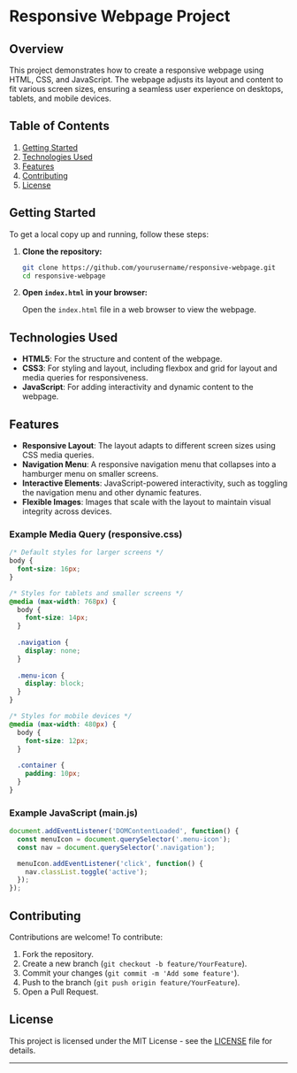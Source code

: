 # Responsive Webpage Project

## Overview

This project demonstrates how to create a responsive webpage using HTML, CSS, and JavaScript. The webpage adjusts its layout and content to fit various screen sizes, ensuring a seamless user experience on desktops, tablets, and mobile devices.

## Table of Contents

1. [Getting Started](#getting-started)
2. [Technologies Used](#technologies-used)
3. [Features](#features)
4. [Contributing](#contributing)
5. [License](#license)

## Getting Started

To get a local copy up and running, follow these steps:

1. **Clone the repository:**

    ```bash
    git clone https://github.com/yourusername/responsive-webpage.git
    cd responsive-webpage
    ```

2. **Open `index.html` in your browser:**

    Open the `index.html` file in a web browser to view the webpage.

## Technologies Used

- **HTML5**: For the structure and content of the webpage.
- **CSS3**: For styling and layout, including flexbox and grid for layout and media queries for responsiveness.
- **JavaScript**: For adding interactivity and dynamic content to the webpage.

## Features

- **Responsive Layout**: The layout adapts to different screen sizes using CSS media queries.
- **Navigation Menu**: A responsive navigation menu that collapses into a hamburger menu on smaller screens.
- **Interactive Elements**: JavaScript-powered interactivity, such as toggling the navigation menu and other dynamic features.
- **Flexible Images**: Images that scale with the layout to maintain visual integrity across devices.

### Example Media Query (responsive.css)

```css
/* Default styles for larger screens */
body {
  font-size: 16px;
}

/* Styles for tablets and smaller screens */
@media (max-width: 768px) {
  body {
    font-size: 14px;
  }
  
  .navigation {
    display: none;
  }
  
  .menu-icon {
    display: block;
  }
}

/* Styles for mobile devices */
@media (max-width: 480px) {
  body {
    font-size: 12px;
  }
  
  .container {
    padding: 10px;
  }
}
```

### Example JavaScript (main.js)

```javascript
document.addEventListener('DOMContentLoaded', function() {
  const menuIcon = document.querySelector('.menu-icon');
  const nav = document.querySelector('.navigation');

  menuIcon.addEventListener('click', function() {
    nav.classList.toggle('active');
  });
});
```

## Contributing

Contributions are welcome! To contribute:

1. Fork the repository.
2. Create a new branch (`git checkout -b feature/YourFeature`).
3. Commit your changes (`git commit -m 'Add some feature'`).
4. Push to the branch (`git push origin feature/YourFeature`).
5. Open a Pull Request.

## License

This project is licensed under the MIT License - see the [LICENSE](LICENSE) file for details.

---
